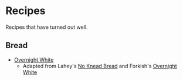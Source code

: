 # Recipes

Recipes that have turned out well.

## Bread

* [Overnight White](https://nickjalbert.github.io/recipes/bread/overnight-white)
    * Adapted from Lahey's [No Knead Bread](https://www.google.com/url?sa=t&rct=j&q=&esrc=s&source=web&cd=4&cad=rja&uact=8&ved=0ahUKEwjBrKX49PHXAhXr7oMKHYweBgwQFgg5MAM&url=https%3A%2F%2Fcooking.nytimes.com%2Frecipes%2F11376-no-knead-bread&usg=AOvVaw2Nas-2Hocp7TBTogmTtQLw) and Forkish's [Overnight White](https://www.amazon.com/Flour-Water-Salt-Yeast-Fundamentals/dp/160774273X/ref=sr_1_2?ie=UTF8&qid=1512444065&sr=8-2&keywords=flour+water)
